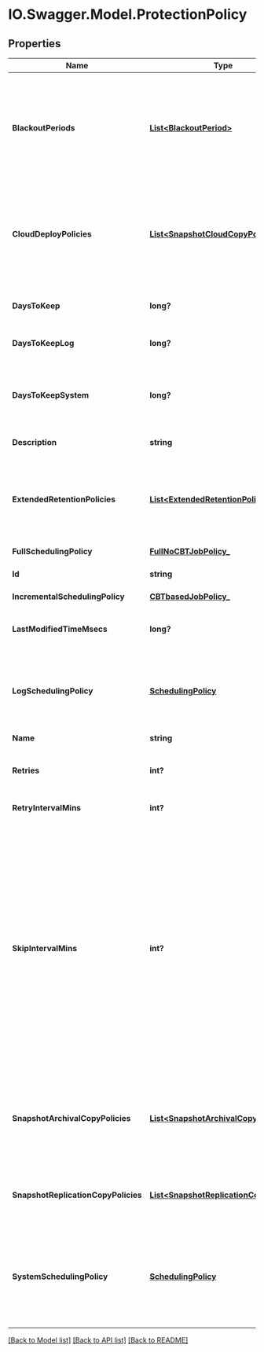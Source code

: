 # IO.Swagger.Model.ProtectionPolicy
## Properties

Name | Type | Description | Notes
------------ | ------------- | ------------- | -------------
**BlackoutPeriods** | [**List&lt;BlackoutPeriod&gt;**](BlackoutPeriod.md) | If specified, this field defines black periods when new Job Runs are not started. If a Job Run has been scheduled but not yet executed and the blackout period starts, the behavior depends on the policy field AbortInBlackoutPeriod. | [optional] 
**CloudDeployPolicies** | [**List&lt;SnapshotCloudCopyPolicy&gt;**](SnapshotCloudCopyPolicy.md) | Specifies settings for copying Snapshots to Cloud. CloudDeploy target where backup snapshots may be converted and stored. It also defines the retention of copied Snapshots on the Cloud. | [optional] 
**DaysToKeep** | **long?** | Specifies how many days to retain Snapshots on the Cohesity Cluster. | [optional] 
**DaysToKeepLog** | **long?** | Specifies the number of days to retain log run if Log Schedule exists. | [optional] 
**DaysToKeepSystem** | **long?** | Specifies the number of days to retain system backups made for bare metal recovery. This field is applicable if systemSchedulingPolicy is specified. | [optional] 
**Description** | **string** | Description of the Protection Policy. | [optional] 
**ExtendedRetentionPolicies** | [**List&lt;ExtendedRetentionPolicy&gt;**](ExtendedRetentionPolicy.md) | Specifies additional retention policies that should be applied to the backup snapshots. A backup snapshot will be retained up to a time that is the maximum of all retention policies that are applicable to it. | [optional] 
**FullSchedulingPolicy** | [**FullNoCBTJobPolicy_**](FullNoCBTJobPolicy_.md) |  | [optional] 
**Id** | **string** | Specifies a unique Policy id assigned by the Cohesity Cluster. | [optional] 
**IncrementalSchedulingPolicy** | [**CBTbasedJobPolicy_**](CBTbasedJobPolicy_.md) |  | [optional] 
**LastModifiedTimeMsecs** | **long?** | Specifies the epoch time (in milliseconds) when the Protection Policy was last modified. | [optional] 
**LogSchedulingPolicy** | [**SchedulingPolicy**](SchedulingPolicy.md) | Specifies the Log backup schedule of a Protection Job and how long log files captured by this schedule are retained on the Cohesity Cluster. | [optional] 
**Name** | **string** | Specifies the name of the Protection Policy. | [optional] 
**Retries** | **int?** | Specifies the number of times to retry capturing Snapshots before the Job Run fails. | [optional] 
**RetryIntervalMins** | **int?** | Specifies the number of minutes before retrying a failed Protection Job. | [optional] 
**SkipIntervalMins** | **int?** | Specifies the period of time before skipping the execution of new Job Runs if an existing queued Job Run of the same Protection Job has not started. For example if this field is set to 30 minutes and a Job Run is scheduled to start at 5:00 AM every day but does not start due to conflicts (such as too many Jobs are running). If the new Job Run does not start by 5:30AM, the Cohesity Cluster will skip the new Job Run. If the original Job Run completes before 5:30AM the next day, a new Job Run is created and starts executing. This field is optional. | [optional] 
**SnapshotArchivalCopyPolicies** | [**List&lt;SnapshotArchivalCopyPolicy&gt;**](SnapshotArchivalCopyPolicy.md) | Specifies settings for copying Snapshots to  Archival External Targets (such as AWS or Tape). It also defines the retention of copied Snapshots on an External Targets such as AWS and Tape. | [optional] 
**SnapshotReplicationCopyPolicies** | [**List&lt;SnapshotReplicationCopyPolicy&gt;**](SnapshotReplicationCopyPolicy.md) | Specifies settings for copying Snapshots to Remote Clusters. It also defines the retention of copied Snapshots on a Remote Cluster. | [optional] 
**SystemSchedulingPolicy** | [**SchedulingPolicy**](SchedulingPolicy.md) | Specifies the system backup schedule for agents running on servers to run low frequency backup jobs. Images created as part of the backup can be used to perform a \&quot;bare metal\&quot; recovery. | [optional] 

[[Back to Model list]](../README.md#documentation-for-models) [[Back to API list]](../README.md#documentation-for-api-endpoints) [[Back to README]](../README.md)

